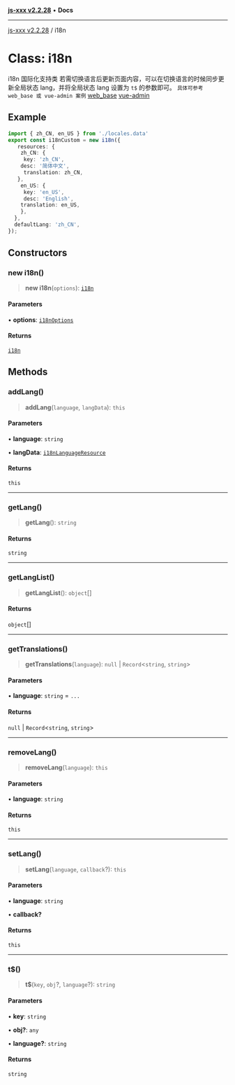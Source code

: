 [**js-xxx v2.2.28**](../README.md) • **Docs**

***

[js-xxx v2.2.28](../README.md) / i18n

# Class: i18n

i18n 国际化支持类
若需切换语言后更新页面内容，可以在切换语言的时候同步更新全局状态 lang，并将全局状态 lang 设置为 `t$` 的参数即可。
`具体可参考 web_base 或 vue-admin 案例`
[web_base](https://github.com/biugle/web_base)
[vue-admin](https://github.com/biugle/vue-admin)

## Example

```ts
import { zh_CN, en_US } from './locales.data'
export const i18nCustom = new i18n({
   resources: {
    zh_CN: {
     key: 'zh_CN',
    desc: '简体中文',
     translation: zh_CN,
   },
    en_US: {
     key: 'en_US',
     desc: 'English',
    translation: en_US,
    },
  },
  defaultLang: 'zh_CN',
});
```

## Constructors

### new i18n()

> **new i18n**(`options`): [`i18n`](i18n.md)

#### Parameters

• **options**: [`i18nOptions`](../interfaces/i18nOptions.md)

#### Returns

[`i18n`](i18n.md)

## Methods

### addLang()

> **addLang**(`language`, `langData`): `this`

#### Parameters

• **language**: `string`

• **langData**: [`i18nLanguageResource`](../interfaces/i18nLanguageResource.md)

#### Returns

`this`

***

### getLang()

> **getLang**(): `string`

#### Returns

`string`

***

### getLangList()

> **getLangList**(): `object`[]

#### Returns

`object`[]

***

### getTranslations()

> **getTranslations**(`language`): `null` \| `Record`\<`string`, `string`\>

#### Parameters

• **language**: `string` = `...`

#### Returns

`null` \| `Record`\<`string`, `string`\>

***

### removeLang()

> **removeLang**(`language`): `this`

#### Parameters

• **language**: `string`

#### Returns

`this`

***

### setLang()

> **setLang**(`language`, `callback`?): `this`

#### Parameters

• **language**: `string`

• **callback?**

#### Returns

`this`

***

### t$()

> **t$**(`key`, `obj`?, `language`?): `string`

#### Parameters

• **key**: `string`

• **obj?**: `any`

• **language?**: `string`

#### Returns

`string`
